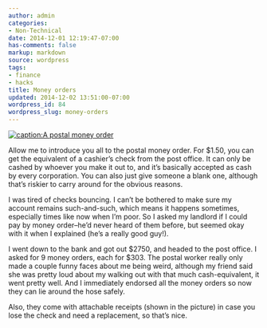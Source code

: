 ```yaml
---
author: admin
categories:
- Non-Technical
date: 2014-12-01 12:19:47-07:00
has-comments: false
markup: markdown
source: wordpress
tags:
- finance
- hacks
title: Money orders
updated: 2014-12-02 13:51:00-07:00
wordpress_id: 84
wordpress_slug: money-orders
---
```

[![caption:A postal money order](../wp-content/uploads/2014/12/Figure6-300x237.jpg)](../wp-content/uploads/2014/12/Figure6.jpg)

Allow me to introduce you all to the postal money order. For $1.50, you can get the equivalent of a cashier’s check from the post office. It can only be cashed by whoever you make it out to, and it’s basically accepted as cash by every corporation. You can also just give someone a blank one, although that’s riskier to carry around for the obvious reasons.

I was tired of checks bouncing. I can’t be bothered to make sure my account remains such-and-such, which means it happens sometimes, especially times like now when I’m poor. So I asked my landlord if I could pay by money order–he’d never heard of them before, but seemed okay with it when I explained (he’s a really good guy!).

I went down to the bank and got out $2750, and headed to the post office. I asked for 9 money orders, each for $303. The postal worker really only made a couple funny faces about me being weird, although my friend said she was pretty loud about my walking out with that much cash-equivalent, it went pretty well. And I immediately endorsed all the money orders so now they can lie around the hose safely.

Also, they come with attachable receipts (shown in the picture) in case you lose the check and need a replacement, so that’s nice.
